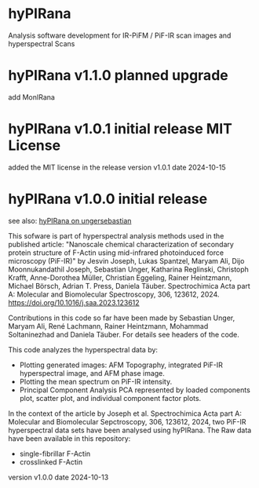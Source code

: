 # hyPIRana
Analysis software development for IR-PiFM / PiF-IR scan images and hyperspectral Scans 

# hyPIRana v1.1.0 planned upgrade
add MonIRana

# hyPIRana v1.0.1 initial release MIT License
added the MIT license in the release
version v1.0.1 date 2024-10-15

# hyPIRana v1.0.0 initial release

see also: [hyPIRana on ungersebastian](https://github.com/ungersebastian/hyPIRana)

This sofware is part of hyperspectral analysis methods used in the published article: "Nanoscale chemical characterization of secondary protein structure of F-Actin using mid-infrared photoinduced force microscopy (PiF-IR)" by Jesvin Joseph, Lukas Spantzel, Maryam Ali, Dijo Moonnukandathil Joseph, Sebastian Unger, Katharina Reglinski, Christoph Krafft, Anne-Dorothea Müller, Christian Eggeling, Rainer Heintzmann, Michael Börsch, Adrian T. Press, Daniela Täuber. Spectrochimica Acta part A: Molecular and Biomolecular Spectroscopy, 306, 123612, 2024. https://doi.org/10.1016/j.saa.2023.123612

Contributions in this code so far have been made by Sebastian Unger, Maryam Ali, René Lachmann, Rainer Heintzmann, Mohammad Soltaninezhad and Daniela Täuber. For details see headers of the code.

This code analyzes the hyperspectral data by:
- Plotting generated images: AFM Topography, integrated PiF-IR hyperspectral image, and AFM phase image.
- Plotting the mean spectrum on PiF-IR intensity.
- Principal Component Analysis PCA represented by loaded components plot, scatter plot, and individual component factor plots.

In the context of the article by Joseph et al. Spectrochimica Acta part A: Molecular and Biomolecular Sepctroscopy, 306, 123612, 2024, two PiF-IR hyperspectral data sets have been analysed using hyPIRana. The Raw data have been available in this repository:
- single-fibrillar F-Actin
- crosslinked F-Actin

version v1.0.0 date 2024-10-13
